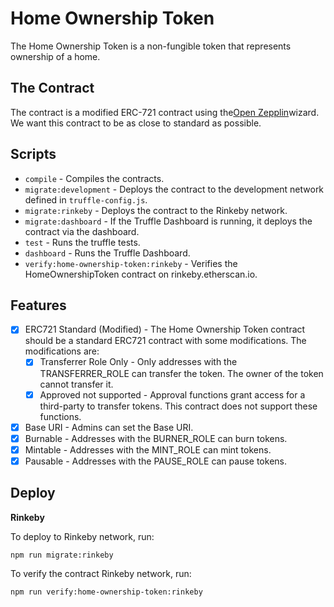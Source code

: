 # Home Ownership Token

The Home Ownership Token is a non-fungible token that represents ownership of a home.

## The Contract

The contract is a modified ERC-721 contract using the[Open Zepplin](https://www.openzeppelin.com/)wizard. We want this contract to be as close to standard as possible.

## Scripts

- `compile` - Compiles the contracts.
- `migrate:development` - Deploys the contract to the development network defined in `truffle-config.js`.
- `migrate:rinkeby` - Deploys the contract to the Rinkeby network.
- `migrate:dashboard` - If the Truffle Dashboard is running, it deploys the contract via the dashboard.
- `test` - Runs the truffle tests.
- `dashboard` - Runs the Truffle Dashboard.
- `verify:home-ownership-token:rinkeby` - Verifies the HomeOwnershipToken contract on rinkeby.etherscan.io.

## Features

- [x] ERC721 Standard (Modified) - The Home Ownership Token contract should be a standard ERC721 contract with some modifications. The modifications are:
  - [x] Transferrer Role Only - Only addresses with the TRANSFERRER_ROLE can transfer the token. The owner of the token cannot transfer it.
  - [x] Approved not supported - Approval functions grant access for a third-party to transfer tokens. This contract does not support these functions.
- [x] Base URI - Admins can set the Base URI.
- [x] Burnable - Addresses with the BURNER_ROLE can burn tokens.
- [x] Mintable - Addresses with the MINT_ROLE can mint tokens.
- [x] Pausable - Addresses with the PAUSE_ROLE can pause tokens.

## Deploy

**Rinkeby**

To deploy to Rinkeby network, run:

```
npm run migrate:rinkeby
```

To verify the contract Rinkeby network, run:

```
npm run verify:home-ownership-token:rinkeby
```
